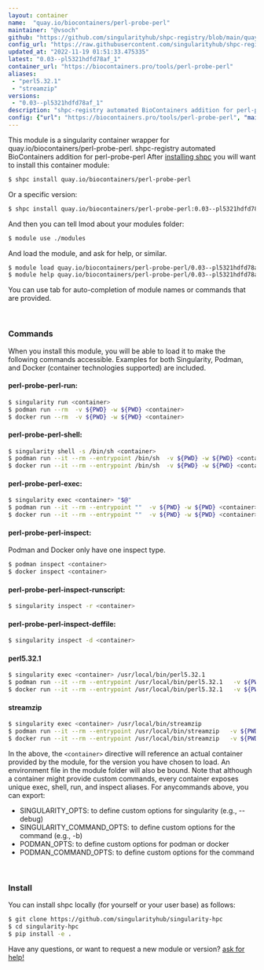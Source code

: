 ```yaml
---
layout: container
name:  "quay.io/biocontainers/perl-probe-perl"
maintainer: "@vsoch"
github: "https://github.com/singularityhub/shpc-registry/blob/main/quay.io/biocontainers/perl-probe-perl/container.yaml"
config_url: "https://raw.githubusercontent.com/singularityhub/shpc-registry/main/quay.io/biocontainers/perl-probe-perl/container.yaml"
updated_at: "2022-11-19 01:51:33.475335"
latest: "0.03--pl5321hdfd78af_1"
container_url: "https://biocontainers.pro/tools/perl-probe-perl"
aliases:
 - "perl5.32.1"
 - "streamzip"
versions:
 - "0.03--pl5321hdfd78af_1"
description: "shpc-registry automated BioContainers addition for perl-probe-perl"
config: {"url": "https://biocontainers.pro/tools/perl-probe-perl", "maintainer": "@vsoch", "description": "shpc-registry automated BioContainers addition for perl-probe-perl", "latest": {"0.03--pl5321hdfd78af_1": "sha256:4140e9f8e97faf2fb67a9e654b94fe152c251c9c3e237beefabdac0d5b26d348"}, "tags": {"0.03--pl5321hdfd78af_1": "sha256:4140e9f8e97faf2fb67a9e654b94fe152c251c9c3e237beefabdac0d5b26d348"}, "docker": "quay.io/biocontainers/perl-probe-perl", "aliases": {"perl5.32.1": "/usr/local/bin/perl5.32.1", "streamzip": "/usr/local/bin/streamzip"}}
---
```


This module is a singularity container wrapper for quay.io/biocontainers/perl-probe-perl.
shpc-registry automated BioContainers addition for perl-probe-perl
After [installing shpc](#install) you will want to install this container module:


```bash
$ shpc install quay.io/biocontainers/perl-probe-perl
```

Or a specific version:

```bash
$ shpc install quay.io/biocontainers/perl-probe-perl:0.03--pl5321hdfd78af_1
```

And then you can tell lmod about your modules folder:

```bash
$ module use ./modules
```

And load the module, and ask for help, or similar.

```bash
$ module load quay.io/biocontainers/perl-probe-perl/0.03--pl5321hdfd78af_1
$ module help quay.io/biocontainers/perl-probe-perl/0.03--pl5321hdfd78af_1
```

You can use tab for auto-completion of module names or commands that are provided.

<br>

### Commands

When you install this module, you will be able to load it to make the following commands accessible.
Examples for both Singularity, Podman, and Docker (container technologies supported) are included.

#### perl-probe-perl-run:

```bash
$ singularity run <container>
$ podman run --rm  -v ${PWD} -w ${PWD} <container>
$ docker run --rm  -v ${PWD} -w ${PWD} <container>
```

#### perl-probe-perl-shell:

```bash
$ singularity shell -s /bin/sh <container>
$ podman run --it --rm --entrypoint /bin/sh  -v ${PWD} -w ${PWD} <container>
$ docker run --it --rm --entrypoint /bin/sh  -v ${PWD} -w ${PWD} <container>
```

#### perl-probe-perl-exec:

```bash
$ singularity exec <container> "$@"
$ podman run --it --rm --entrypoint ""  -v ${PWD} -w ${PWD} <container> "$@"
$ docker run --it --rm --entrypoint ""  -v ${PWD} -w ${PWD} <container> "$@"
```

#### perl-probe-perl-inspect:

Podman and Docker only have one inspect type.

```bash
$ podman inspect <container>
$ docker inspect <container>
```

#### perl-probe-perl-inspect-runscript:

```bash
$ singularity inspect -r <container>
```

#### perl-probe-perl-inspect-deffile:

```bash
$ singularity inspect -d <container>
```


#### perl5.32.1

```bash
$ singularity exec <container> /usr/local/bin/perl5.32.1
$ podman run --it --rm --entrypoint /usr/local/bin/perl5.32.1   -v ${PWD} -w ${PWD} <container> -c " $@"
$ docker run --it --rm --entrypoint /usr/local/bin/perl5.32.1   -v ${PWD} -w ${PWD} <container> -c " $@"
```


#### streamzip

```bash
$ singularity exec <container> /usr/local/bin/streamzip
$ podman run --it --rm --entrypoint /usr/local/bin/streamzip   -v ${PWD} -w ${PWD} <container> -c " $@"
$ docker run --it --rm --entrypoint /usr/local/bin/streamzip   -v ${PWD} -w ${PWD} <container> -c " $@"
```



In the above, the `<container>` directive will reference an actual container provided
by the module, for the version you have chosen to load. An environment file in the
module folder will also be bound. Note that although a container
might provide custom commands, every container exposes unique exec, shell, run, and
inspect aliases. For anycommands above, you can export:

 - SINGULARITY_OPTS: to define custom options for singularity (e.g., --debug)
 - SINGULARITY_COMMAND_OPTS: to define custom options for the command (e.g., -b)
 - PODMAN_OPTS: to define custom options for podman or docker
 - PODMAN_COMMAND_OPTS: to define custom options for the command

<br>

### Install

You can install shpc locally (for yourself or your user base) as follows:

```bash
$ git clone https://github.com/singularityhub/singularity-hpc
$ cd singularity-hpc
$ pip install -e .
```

Have any questions, or want to request a new module or version? [ask for help!](https://github.com/singularityhub/singularity-hpc/issues)